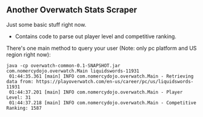 Another Overwatch Stats Scraper
-------------------------------
Just some basic stuff right now.  
* Contains code to parse out player level and competitive ranking.  

There's one main method to query your user (Note: only pc platform and US region right now):
```
java -cp overwatch-common-0.1-SNAPSHOT.jar com.nomercydojo.overwatch.Main liquidswords-11931
 01:44:35.361 [main] INFO com.nomercydojo.overwatch.Main - Retrieving data from: https://playoverwatch.com/en-us/career/pc/us/liquidswords-11931
 01:44:37.201 [main] INFO com.nomercydojo.overwatch.Main - Player Level: 31
 01:44:37.218 [main] INFO com.nomercydojo.overwatch.Main - Competitive Ranking: 1587
```

